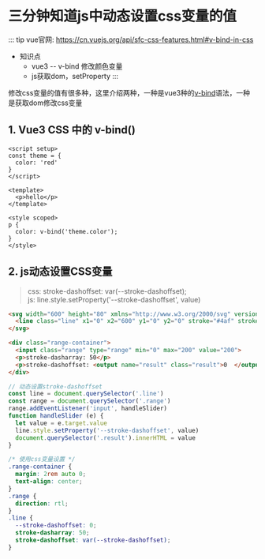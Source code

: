 # 三分钟知道js中动态设置css变量的值

::: tip
vue官网: https://cn.vuejs.org/api/sfc-css-features.html#v-bind-in-css
- 知识点
  - vue3 -- v-bind 修改颜色变量
  - js获取dom，setProperty 
:::

修改css变量的值有很多种，这里介绍两种，一种是vue3种的<a href="https://cn.vuejs.org/api/sfc-css-features.html#v-bind-in-css">v-bind</a>语法，一种是获取dom修改css变量

## 1. Vue3 CSS 中的 v-bind()
```vue
<script setup>
const theme = {
  color: 'red'
}
</script>

<template>
  <p>hello</p>
</template>

<style scoped>
p {
  color: v-bind('theme.color');
}
</style>
```

## 2. js动态设置CSS变量

> css: stroke-dashoffset: var(--stroke-dashoffset);  
> js: line.style.setProperty('--stroke-dashoffset', value)

```html
<svg width="600" height="80" xmlns="http://www.w3.org/2000/svg" version="1.1">
  <line class="line" x1="0" x2="600" y1="0" y2="0" stroke="#4af" stroke-width="20" />
</svg>

<div class="range-container">
  <input class="range" type="range" min="0" max="200" value="200">
  <p>stroke-dasharray: 50</p>
  <p>stroke-dashoffset: <output name="result" class="result">0  </output></p>
</div>
```

```js
// 动态设置stroke-dashoffset
const line = document.querySelector('.line')
const range = document.querySelector('.range')
range.addEventListener('input', handleSlider)
function handleSlider (e) {
  let value = e.target.value
  line.style.setProperty('--stroke-dashoffset', value)
  document.querySelector('.result').innerHTML = value
}
```

```css
/* 使用css变量设置 */
.range-container {
  margin: 2rem auto 0;
  text-align: center;
}
.range {
  direction: rtl;
}
.line {
  --stroke-dashoffset: 0;
  stroke-dasharray: 50;
  stroke-dashoffset: var(--stroke-dashoffset);
}
```
